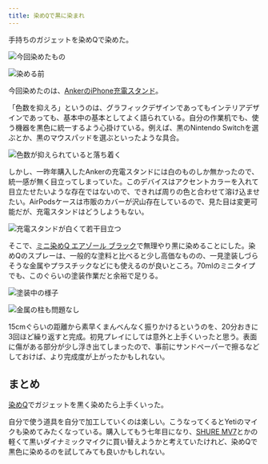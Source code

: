 ```yaml
---
title: 染めQで黒に染まれ
---
```

手持ちのガジェットを染めQで染めた。

![](https://lh5.googleusercontent.com/W1bfuRIsN1iRm2Rq46UZz2cn0lLdxAVrcRvEelGfuIm54pgRM6gABnuTC5Lys23iymFShx5sGk35tGLHBGAsvEvqQ2ktcByAVMCXLPdwW6IKaN-ht4khpLrMsTMZCZK16aQJQezC1SghKyXzvHtM_w "今回染めたもの")

![](https://lh4.googleusercontent.com/qBrM2Y1kT4kknE3gQd2Dy61ftZDnmFfrD_RgjPKrDzeVLjC0kkOcug6n1IgXTuG2MdHCTedQjK1auzVcI3npIeghvMb5y9VdnW7VTEDyIK-Q8zt_uR06rYMvCTfJp9fZQ7hxxSYnqyCa-MPpal6yOg "染める前")

今回染めたのは、[AnkerのiPhone充電スタンド](https://r7kamura.com/articles/2021-09-06-anker-iphone-stand)。

「色数を抑えろ」というのは、グラフィックデザインであってもインテリアデザインであっても、基本中の基本としてよく語られている。自分の作業机でも、使う機器を黒色に統一するよう心掛けている。例えば、黒のNintendo Switchを選ぶとか、黒のマウスパッドを選ぶといったような具合。

![](https://lh6.googleusercontent.com/UYgMmka2EfHVMSUd0KeSzbr8uzv3T5MvhE5v3LIc5-_ARKvrzuSAOGjvllXLa8ppEeeShHUR3mL4MXpx31V9Wws6fYs0T2pi9VjOqYFhBF_LR511f71dG8os2_5pcCqbU_6_NhaMybccBAAPbtrjAw "色数が抑えられていると落ち着く")

しかし、一昨年購入したAnkerの充電スタンドには白のものしか無かったので、統一感が無く目立ってしまっていた。このデバイスはアクセントカラーを入れて目立たせたいような存在ではないので、できれば周りの色と合わせて溶け込ませたい。AirPodsケースは市販のカバーが沢山存在しているので、見た目は変更可能だが、充電スタンドはどうしようもない。

![](https://lh4.googleusercontent.com/Yn7M6w3oIWC4p3Oe6-_su5BUmT_r8UTywIkVw20dJ0-8_YM8SMDKJBeEC88wQ1rLMUhdqGi1Cx1Yd46UePKAO1AObiLTwqp1GxbLhXXvTsCUzpkGOnFv-hlZQMsljmPGA4ElROxdGpGxBH5igPA6RQ "充電スタンドが白くて若干目立つ")

そこで、[ミニ染めQ エアゾール ブラック](https://www.amazon.co.jp/dp/B003QMFUKO)で無理やり黒に染めることにした。染めQのスプレーは、一般的な塗料と比べると少し高価なものの、一見塗装しづらそうな金属やプラスチックなどにも使えるのが良いところ。70mlのミニタイプでも、このぐらいの塗装作業だと余裕で足りる。

![](https://lh4.googleusercontent.com/nIQeAFBr7gqMZtM8kAIgcDIjuE-iqhuDfjEGlgTavcScUYcE6gBSkEdCHUMYkq8GnBWN_7RiOZR7AFkgZ2nfIfyinPVhERNjmTsPeyL2xBHjmSLn56rrOmK3FMwaHGBtp9km_3JDGJJRQ4bC0xRwFg "塗装中の様子")

![](https://lh4.googleusercontent.com/wdaVH29CeALGskI3eGl_B-6ef--60aCNEV5wSLQ22H7lmlnpThCbqN-koeTi3sQI6D_HnlB6JR012V5Ii1a5vXI-Rg9OBKQHApDutEW0U3yDv9ifZUpdbkhC_bEHGnnJsV3MAenpBZ2Gl5GhcCv3Xg "金属の柱も問題なし")

15cmぐらいの距離から素早くまんべんなく振りかけるというのを、20分おきに3回ほど繰り返すと完成。初見プレイにしては意外と上手くいったと思う。表面に傷がある部分が少し浮き出てしまったので、事前にサンドペーパーで擦るなどしておけば、より完成度が上がったかもしれない。

まとめ
---

[染めQ](https://www.amazon.co.jp/dp/B003QMFUKO)でガジェットを黒く染めたら上手くいった。

自分で使う道具を自分で加工していくのは楽しい。こうなってくるとYetiのマイクも染めてみたくなっている。購入してもう七年目になり、[SHURE MV7](https://www.amazon.co.jp/dp/B08KY7G1GV)とかの軽くて黒いダイナミックマイクに買い替えようかと考えていたけれど、染めQで黒色に染めるのを試してみても良いかもしれない。
